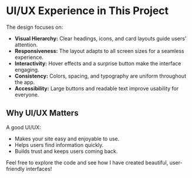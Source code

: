 # UI/UX Experience in This Project

The design focuses on:
- **Visual Hierarchy:** Clear headings, icons, and card layouts guide users’ attention.
- **Responsiveness:** The layout adapts to all screen sizes for a seamless experience.
- **Interactivity:** Hover effects and a surprise button make the interface engaging.
- **Consistency:** Colors, spacing, and typography are uniform throughout the app.
- **Accessibility:** Large buttons and readable text improve usability for everyone.

## Why UI/UX Matters

A good UI/UX:
- Makes your site easy and enjoyable to use.
- Helps users find information quickly.
- Builds trust and keeps users coming back.

Feel free to explore the code and see how I have created beautiful, user-friendly interfaces!
